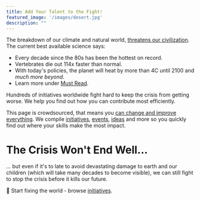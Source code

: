 ```yaml
---
title: Add Your Talent to the Fight!
featured_image: '/images/desert.jpg'
description: ""
---
```


The breakdown of our climate and natural world, [threatens our civilization](https://rebellion.earth/the-truth/the-emergency). The current best available science says:

* Every decade since the 80s has been the hottest on record.
* Vertebrates die out 114x faster than normal.
* With today's policies, the planet will heat by more than 4C until 2100 and _much more beyond_.
* Learn more under [Must Read](must-read).

Hundreds of initiatives worldwide fight hard to keep the crisis from getting worse.
We help you find out how you can contribute most efficiently.

This page is crowdsourced, that means you [can change and improve everything](contribute). We compile [initiatives](initiatives), [events](conferences), [ideas](ideas) and more so you quickly find out where your skills make the most impact.

# The Crisis Won't End Well...

... but even if it's to late to avoid devastating damage to earth and our children (which will take many decades to become visible), we can still fight to stop the crisis before it kills our future.


🚀 Start fixing the world - browse [initiatives](initiatives).